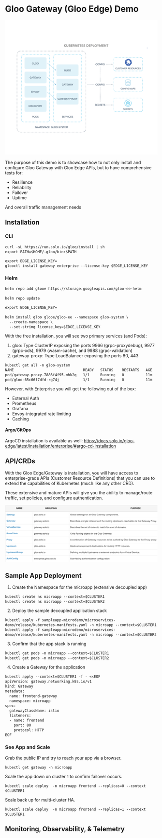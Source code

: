 # Gloo Gateway (Gloo Edge) Demo

![](images/1.png)

The purpose of this demo is to showcase how to not only install and configure Gloo Gateway with Gloo Edge APIs, but to have comprehensive tests for:

- Resilience
- Reliability
- Failover
- Uptime

And overall traffic management needs

## Installation

### CLI
```
curl -sL https://run.solo.io/gloo/install | sh
export PATH=$HOME/.gloo/bin:$PATH
```

```
export EDGE_LICENSE_KEY=
glooctl install gateway enterprise --license-key $EDGE_LICENSE_KEY
```

### Helm
```
helm repo add glooe https://storage.googleapis.com/gloo-ee-helm

helm repo update
```

```
export EDGE_LICENSE_KEY=

helm install gloo glooe/gloo-ee --namespace gloo-system \
  --create-namespace \
  --set-string license_key=$EDGE_LICENSE_KEY
```

With the free installation, you will see two primary services (and Pods):

1. gloo: Type ClusterIP exposing the ports 9966 (grpc-proxydebug), 9977 (grpc-xds), 9979 (wasm-cache), and 9988 (grpc-validation)
2. gateway-proxy: Type LoadBalancer exposing the ports 80, 443

```
kubectl get all -n gloo-system
NAME                                READY   STATUS    RESTARTS   AGE
pod/gateway-proxy-7886f4f95-mhk2q   1/1     Running   0          11m
pod/gloo-65c66f7dfd-rg74j           1/1     Running   0          11m
```

However, with Enterprise you will get the following out of the box:
- External Auth
- Prometheus
- Grafana
- Envoy-integrated rate limiting
- Caching

#### Argo/GitOps

ArgoCD installation is available as well: https://docs.solo.io/gloo-edge/latest/installation/enterprise/#argo-cd-installation

## API/CRDs

With the Gloo Edge/Gateway is installation, you will have access to enterprise-grade APIs (Customer Resource Definitions) that you can use to extend the capabilities of Kubernetes (much like any other CRD).

These extensive and mature APIs will give you the ability to manage/route traffic, set policies, and configure authentication.

![](images/2.png)

## Sample App Deployment

1. Create the Namespace for the microapp (extensive decoupled app)
```
kubectl create ns microapp --context=$CLUSTER1
kubectl create ns microapp --context=$CLUSTER2
```

2. Deploy the sample decoupled application stack
```
kubectl apply -f sampleapp-microdemo/microservices-demo/release/kubernetes-manifests.yaml -n microapp --context=$CLUSTER1
kubectl apply -f sampleapp-microdemo/microservices-demo/release/kubernetes-manifests.yaml -n microapp --context=$CLUSTER2
```

3. Confirm that the app stack is running
```
kubectl get pods -n microapp --context=$CLUSTER1
kubectl get pods -n microapp --context=$CLUSTER2
```

4. Create a Gateway for the application

```
kubectl apply --context=$CLUSTER1 -f - <<EOF
apiVersion: gateway.networking.k8s.io/v1
kind: Gateway
metadata:
  name: frontend-gateway
  namespace: microapp
spec:
  gatewayClassName: istio
  listeners:
  - name: frontend
    port: 80
    protocol: HTTP
EOF
```

### See App and Scale

Grab the public IP and try to reach your app via a browser.
```
kubectl get gateway -n microapp
```

Scale the app down on cluster 1 to confirm failover occurs.
```
kubectl scale deploy  -n microapp frontend --replicas=0 --context $CLUSTER1
```

Scale back up for multi-cluster HA.
```
kubectl scale deploy  -n microapp frontend --replicas=1 --context $CLUSTER1
```

## Monitoring, Observability, & Telemetry
